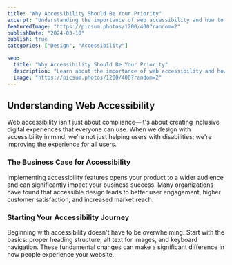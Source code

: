 ```yaml
---
title: "Why Accessibility Should Be Your Priority"
excerpt: "Understanding the importance of web accessibility and how to implement it effectively."
featuredImage: "https://picsum.photos/1200/400?random=2"
publishDate: "2024-03-10"
publish: true
categories: ["Design", "Accessibility"]

seo:
  title: "Why Accessibility Should Be Your Priority"
  description: "Learn about the importance of web accessibility and how to create inclusive digital experiences."
  image: "https://picsum.photos/1200/400?random=2"
---
```


## Understanding Web Accessibility

Web accessibility isn't just about compliance—it's about creating inclusive digital experiences that everyone can use. When we design with accessibility in mind, we're not just helping users with disabilities; we're improving the experience for all users.

### The Business Case for Accessibility

Implementing accessibility features opens your product to a wider audience and can significantly impact your business success. Many organizations have found that accessible design leads to better user engagement, higher customer satisfaction, and increased market reach.

### Starting Your Accessibility Journey

Beginning with accessibility doesn't have to be overwhelming. Start with the basics: proper heading structure, alt text for images, and keyboard navigation. These fundamental changes can make a significant difference in how people experience your website. 